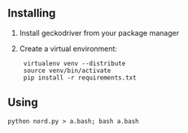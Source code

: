 ## Installing

1. Install geckodriver from your package manager
2. Create a virtual environment:

        virtualenv venv --distribute
        source venv/bin/activate
        pip install -r requirements.txt

## Using

    python nord.py > a.bash; bash a.bash
